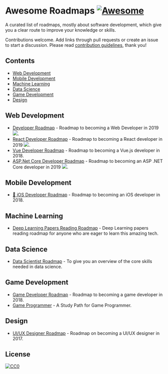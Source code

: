 # Awesome Roadmaps [![Awesome](https://awesome.re/badge.svg)](https://awesome.re)

A curated list of roadmaps, mostly about software development, which give you a clear route to improve your knowledge or skills.

Contributions welcome.
Add links through pull requests or create an issue to start a discussion.
Please read [contribution guidelines](contributing.md), thank you!

## Contents

- [Web Development](#web-development)
- [Mobile Development](#mobile-development)
- [Machine Learning](#machine-learning)
- [Data Science](#data-science)
- [Game Development](#game-development)
- [Design](#design)

## Web Development
- [Developer Roadmap](https://github.com/kamranahmedse/developer-roadmap) - Roadmap to becoming a Web Developer in 2019 [<img src="https://img.shields.io/badge/Roadmap-2019-yellowgreen.svg">](https://github.com/kamranahmedse/developer-roadmap#-introduction).
- [React Developer Roadmap](https://github.com/adam-golab/react-developer-roadmap) - Roadmap to becoming a React developer in 2019 [<img src="https://img.shields.io/badge/Roadmap-2019-yellowgreen.svg">](https://github.com/adam-golab/react-developer-roadmap).
- [Vue Developer Roadmap](https://github.com/flaviocopes/vue-developer-roadmap) - Roadmap to becoming a Vue.js developer in 2018.
- [ASP.Net Core Developer Roadmap](https://github.com/MoienTajik/AspNetCore-Developer-Roadmap) - Roadmap to becoming an ASP .NET Core developer in 2019 [<img src="https://img.shields.io/badge/Roadmap-2019-yellowgreen.svg">](https://github.com/MoienTajik/AspNetCore-Developer-Roadmap).

## Mobile Development
- [🚀 iOS Developer Roadmap](https://github.com/BohdanOrlov/iOS-Developer-Roadmap) - Roadmap to becoming an iOS developer in 2018.

## Machine Learning
- [Deep Learning Papers Reading Roadmap](https://github.com/floodsung/Deep-Learning-Papers-Reading-Roadmap) - Deep Learning papers reading roadmap for anyone who are eager to learn this amazing tech.

## Data Science
- [Data Scientist Roadmap](https://github.com/hasbrain/data-science-roadmap) - To give you an overview of the core skills needed in data science.

## Game Development
- [Game Developer Roadmap](https://github.com/utilForever/game-developer-roadmap) - Roadmap to becoming a game developer in 2018.
- [Game Programmer](https://github.com/miloyip/game-programmer) - A Study Path for Game Programmer.

## Design
- [UI/UX Designer Roadmap](https://github.com/togiberlin/ui-ux-designer-roadmap) - Roadmap on becoming a UI/UX designer in 2017.

## License

[![CC0](http://mirrors.creativecommons.org/presskit/buttons/88x31/svg/cc-zero.svg)](https://creativecommons.org/publicdomain/zero/1.0/)
